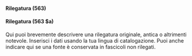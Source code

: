 #### Rilegatura (563) &nbsp; &nbsp;

#### Rilegatura (563 $a) &nbsp;&nbsp;

Qui puoi brevemente descrivere una rilegatura originale, antica o altrimenti notevole. Inserisci i dati usando la tua lingua di catalogazione.&nbsp;Puoi anche indicare qui se una fonte è conservata in fascicoli non rilegati.